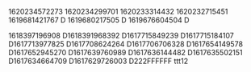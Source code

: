 1620234572273
1620234299701
1620233314432
1620232715451
1619681421767
D
1619680217505
D
1619676604504
D

1618397196908
D1618391968392
D1617715849239
D1617715184107
D1617713977825
D1617708624264
D1617706706328
D1617654149578
D1617652945270
D1617639760989
D1617636144482
D1617635502151
D1617634664709
D1617629726003
D222FFFFFF
ttt12
